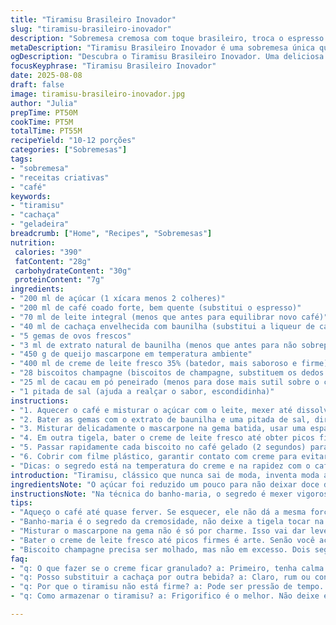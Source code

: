 ```yaml
---
title: "Tiramisu Brasileiro Inovador"
slug: "tiramisu-brasileiro-inovador"
description: "Sobremesa cremosa com toque brasileiro, troca o espresso tradicional por café coado forte e a liqueur de café por cachaça envelhecida com baunilha, dando uma personalidade única. Usa creme de leite fresco em vez de creme 35%. Doce equilibrado entre textura aveludada do mascarpone e crocância molhada dos biscoitos champagne. Receita repaginada para 10 a 12 pessoas, com preparo ágil e pequenos truques para acertos na montagem e no sabor, sem aquela doçura exagerada dos tiramisus comuns. Ótima para festas e finais de semana, feita pra quem não tem medo de inventar e gosta de um café bem presente, sem ser amargo demais. Um clássico italiano com sotaque brasileiro, temperado com experiência e improviso."
metaDescription: "Tiramisu Brasileiro Inovador é uma sobremesa única que combina café coado e cachaça com um toque cremoso de mascarpone."
ogDescription: "Descubra o Tiramisu Brasileiro Inovador. Uma deliciosa mistura de café coado forte e cachaça envelhecida, perfeita para compartilhar."
focusKeyphrase: "Tiramisu Brasileiro Inovador"
date: 2025-08-08
draft: false
image: tiramisu-brasileiro-inovador.jpg
author: "Julia"
prepTime: PT50M
cookTime: PT5M
totalTime: PT55M
recipeYield: "10-12 porções"
categories: ["Sobremesas"]
tags:
- "sobremesa"
- "receitas criativas"
- "café"
keywords:
- "tiramisu"
- "cachaça"
- "geladeira"
breadcrumb: ["Home", "Recipes", "Sobremesas"]
nutrition: 
 calories: "390"
 fatContent: "28g"
 carbohydrateContent: "30g"
 proteinContent: "7g"
ingredients:
- "200 ml de açúcar (1 xícara menos 2 colheres)"
- "200 ml de café coado forte, bem quente (substitui o espresso)"
- "70 ml de leite integral (menos que antes para equilibrar novo café)"
- "40 ml de cachaça envelhecida com baunilha (substitui a liqueur de café)"
- "5 gemas de ovos frescos"
- "3 ml de extrato natural de baunilha (menos que antes para não sobrepor)"
- "450 g de queijo mascarpone em temperatura ambiente"
- "400 ml de creme de leite fresco 35% (batedor, mais saboroso e firme)"
- "28 biscoitos champagne (biscoitos de champagne, substituem os dedos de dama)"
- "25 ml de cacau em pó peneirado (menos para dose mais sutil sobre o creme)"
- "1 pitada de sal (ajuda a realçar o sabor, escondidinha)"
instructions:
- "1. Aquecer o café e misturar o açúcar com o leite, mexer até dissolver. Incorporar a cachaça lentamente, guardar na geladeira para esfriar e pegar sabor; importante que esteja bem frio para molhar os biscoitos depois sem deixar encharcados demais."
- "2. Bater as gemas com o extrato de baunilha e uma pitada de sal, direto em uma tigela resistente ao calor. Posicionar essa tigela sobre banho-maria em fogo baixo, sem deixar o fundo tocar a água quente; mexer constante com fouet até a mistura engrossar, formar fita ao levantar o batedor, leva cerca de 7 minutos, mais lento que a receita original para controle de temperatura. Tirar do banho-maria e continuar batendo por 2 minutos com batedeira, até esfriar um pouco."
- "3. Misturar delicadamente o mascarpone na gema batida, usar uma espátula para não perder o ar incorporado. Reservar em temperatura ambiente."
- "4. Em outra tigela, bater o creme de leite fresco até obter picos firmes, sem bater demais pra não virar manteiga; usar batedor elétrico. Incorporar o creme no recheio com movimentos suaves de baixo para cima, para preservar leveza e textura aerada."
- "5. Passar rapidamente cada biscoito no café gelado (2 segundos) para não desmanchar. Forrar o fundo da forma de 28x20 cm com os biscoitos um ao lado do outro, quebrar para preencher buracos e ajustar à forma. Cobrir com metade do creme de mascarpone. Polvilhar metade do cacau com uma peneira fina para distribuir uniformemente. Repetir a camada com biscoitos embebidos, creme restante e finalizar com cacau."
- "6. Cobrir com filme plástico, garantir contato com creme para evitar ressecamento. Levar a geladeira por mínimo 6 horas, preferível noite toda para maturar sabores e textura ganhar consistência perfeita; tiramisu ruim é erro de pressa. Retirar 10 minutos antes de servir pra não ficar congelado, o aroma do café e a textura cremosa vão se revelar."
- "Dicas: o segredo está na temperatura do creme e na rapidez com o café; biscoito encharcado estraga a estrutura, pouco café deixa seco. Se mascarpone faltar, pode misturar cream cheese com um pouco de creme de leite para textura parecida, mas sem exagerar para não alterar sabor original. Para variar, cubra com raspas finas de chocolate amargo ao invés do cacau para toque mais intenso."
introduction: "Tiramisu, clássico que nunca sai de moda, inventa moda aqui no Brasil com café coado típico e uma pitada de cachaça para dar personalidade. Esqueça o amargor seco do espresso italiano; essa versão traz o café forte mas suave, aroma quente e acolhedor. O mascarpone ganha leveza com o creme de leite fresco, a gema segura a cremosidade sem virar ovo mexido. Preparei essa receita anos atrás, e a chave foi coragem de substituir as liqueurs tradicionais por algo mais nosso, além da paciência no banho-maria que deixa tudo incrível. Aquele truque de molhar rapidinho o biscoito evita que vire sopa, dá aquele ponto firme mas macio. É sobremesa de festa, com jeito de casa, onde o café e o açúcar se equilibram numa dança molecida pelo cacau."
ingredientsNote: "O açúcar foi reduzido um pouco para não deixar doce demais; o café coado precisa ser bem forte, use sua cafeteira ou até método de prensa francesa. Pode usar leite integral ou até meio desnatado, mas o integral garante cremosidade final. Trocar a liqueur por cachaça não é loucura; escolhi envelhecida aberta com baunilha natural pra combinar, mas rum ou conhaque funcionam. A baunilha em extrato natural é delicada, evita aquele cheiro artificial. O mascarpone tem que estar em temperatura da geladeira um pouco acima, senão forma grumos na mistura. Creme de leite fresco é essencial para estabilidade, não use chantilly pronto industrializado. Os biscoitos champagne são fáceis de achar em comércios maiores, mas finger biscuits secos também funcionam; só regula o tempo de imersão. O cacau em pó precisa estar peneirado para não embolar na superfície do tiramisu."
instructionsNote: "Na técnica do banho-maria, o segredo é mexer vigorosamente, sem pressa, até a gema triplicar de volume; isso elimina o gosto cru e ajuda na textura. Retirar do calor na hora certa, ainda quente, e continuar batendo fora do fogo é crucial para esfriar gradualmente e evitar coagulação do ovo. Incorporar o mascarpone com espátula, com calma, evita que a mistura perca leveza. Bater creme até picos firmes, não em ponto chantilly, pra que ele segure bem na montagem e não desmanche. Molhar biscoitos dois segundos no café frio e distribuir rapidamente na forma polvilhada com cacau para evitar contacto direto com o vidro. Cobrir com filme plástico encostado no creme impede crostas e ressecamento. Descansar por pelo menos 6 horas, se ficar menos, o creme não firmou bem, e o sabor fica menos definido. Na dúvida, deixe de um dia para o outro, tira tiramisu de iniciantes do sufoco."
tips:
- "Aqueço o café até quase ferver. Se esquecer, ele não dá a mesma força. Mistura bem com açúcar e leite logo em seguida. Cachaça é escolha pessoal. Vá fundo nessa substituição. Mantenha o café gelado, mas não excepto por muito tempo, senão esfria demais."
- "Banho-maria é o segredo da cremosidade, não deixe a tigela tocar na água. Mexa bem para não cozinhar as gemas. Um fouet é necessário. Quando ficar espesso, você vai perceber, isso é ótimo sinal. Isso deve levar de 5 a 8 minutos com fogo baixo sempre à vista."
- "Misturar o mascarpone na gema não é só por charme. Isso vai dar leveza. Se não misturar direito, a textura pode ficar esquisita. Faça com calma, paciência é chave. Use espátula, não bata só com a colher."
- "Bater o creme de leite fresco até picos firmes é arte. Senão você acaba virando manteiga. Se fizer à mão, a força é essencial. O ponto certo vai dar leveza na sobremesa. Não pule nenhuma etapa, isso pode comprometer."
- "Biscoito champagne precisa ser molhado, mas não em excesso. Dois segundos no café é limite. Excesso encharca e estraga todo o trabalho. Pode quebrar os biscoitos para ajustar a forma perfeitamente, isso evita lacunas no recheio."
faq:
- "q: O que fazer se o creme ficar granulado? a: Primeiro, tenha calma. O mascarpone deve estar em temperatura ambiente. Se fritou, talvez tenha batido demais. Misture devagar. Se fizer isso, deve conseguir."
- "q: Posso substituir a cachaça por outra bebida? a: Claro, rum ou conhaque funcionam bem. Isso depende do seu gosto. A cachaça traz um tropical, mas é flexível. O importante é manter uma boa força na bebida."
- "q: Por que o tiramisu não está firme? a: Pode ser pressão de tempo. O geladeira. Mínimo de 6 horas é essencial. Se não, você pode ter um creme mais líquido. Às vezes deixar de um dia para o outro é o caminho certo."
- "q: Como armazenar o tiramisu? a: Frigorifico é o melhor. Não deixe em temperatura ambiente. Você pode servir em camadas. Use filme plástico. Ponto importante para evitar de dar casquinha."

---
```

